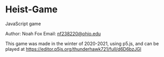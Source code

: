 # Heist-Game
JavaScript game

Author: Noah Fox
Email: nf238220@ohio.edu

This game was made in the winter of 2020-2021, using p5.js, and can be played at https://editor.p5js.org/thunderhawk721/full/d6D6bzJGl
